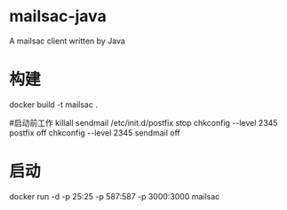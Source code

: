 # mailsac-java
A mailsac client written by Java


# 构建
docker build -t mailsac .

#启动前工作
killall sendmail
/etc/init.d/postfix stop
chkconfig --level 2345 postfix off
chkconfig --level 2345 sendmail off

# 启动
docker run -d -p 25:25 -p 587:587 -p 3000:3000 mailsac

